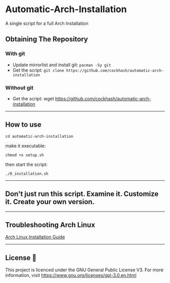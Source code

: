 # Automatic-Arch-Installation
A single script for a full Arch Installation 

## Obtaining The Repository

### With git

- Update mirrorlist and install git: `pacman -Sy git`
- Get the script: `git clone https://github.com/cockhash/automatic-arch-installation`

### Without git

- Get the script: wget https://github.com/cockhash/automatic-arch-installation
______________________________________________________________________________

## How to use
```
cd automatic-arch-installation
```

make it executable:
```
chmod +x setup.sh
```

then start the script:
```
./0_installation.sh
```
______________________________________________________________________________
## Don't just run this script. Examine it. Customize it. Create your own version.
______________________________________________________________________________

## Troubleshooting Arch Linux

[Arch Linux Installation Guide](https://github.com/cockhash/Encrypted-Archlinux-Installation)
______________________________________________________________________________

## License :scroll:

This project is licenced under the GNU General Public License V3. For more information, visit https://www.gnu.org/licenses/gpl-3.0.en.html
